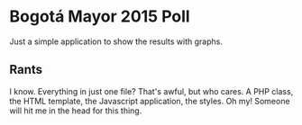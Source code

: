 # Bogotá Mayor 2015 Poll

Just a simple application to show the results with graphs.

## Rants

I know. Everything in just one file? That's awful, but who cares. A PHP class, the HTML template, the Javascript application, the styles. Oh my! Someone will hit me in the head for this thing.
